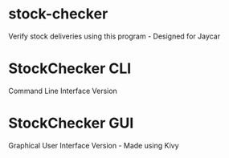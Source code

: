 # stock-checker
Verify stock deliveries using this program - Designed for Jaycar

# StockChecker CLI
Command Line Interface Version

# StockChecker GUI
Graphical User Interface Version - Made using Kivy